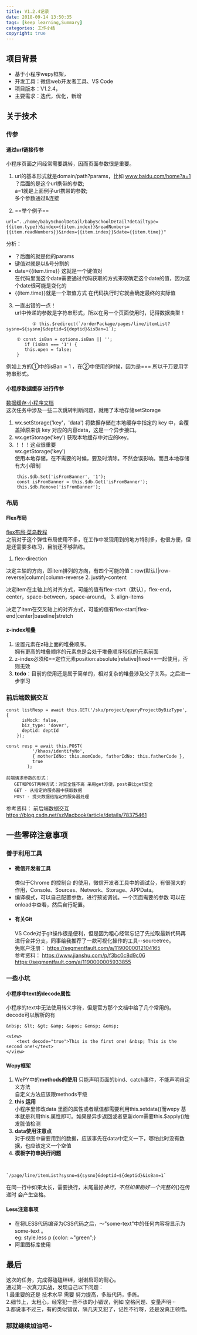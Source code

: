 ```yaml
---
title: V1.2.4记录
date: 2018-09-14 13:50:35
tags: [keep learning,Summary]
categories: 工作小结
copyright: true
---
```

## 项目背景
- 基于小程序wepy框架，
- 开发工具：微信web开发者工具、VS Code
- 项目版本：V1.2.4，
- 主要需求：迭代，优化，新增

## 关于技术
### 传参
#### 通过url链接传参
小程序页面之间经常需要跳转，因而页面参数很是重要。<br>
1. url的基本形式就是domain/path?params，比如   www.baidu.com/home?a=1   <br>
？后面的是这个url携带的参数;<br>       a=1就是上面例子url携带的参数;<br>
多个参数通过&连接
<!--   MORE  -->
2. ==举个例子==
```
url="../home/babySchoolDetail/babySchoolDetail?detailType={{item.type}}&index={{item.index}}&readNumbers={{item.readNumbers}}&index={{item.index}}&date={{item.time}}"
```
分析：
- ？后面的就是他的params
- 键值对就是以&号分割的
- date={{item.time}} 这就是一个键值对<br>
在代码里面这个date需要通过代码获取的方式来取确定这个date的值，因为这个date很可能是变化的
- {{item.time}}就是一个取值方式     在代码执行时它就会确定最终的实际值
 
3. 一直出错的一点！<br>
url中传递的参数是字符串形式，所以在另一个页面使用时，记得数据类型！

```
          ① this.$redirect(`/orderPackage/pages/line/itemList?sysno=${sysno}&deptid=${deptid}&isBan=1`);

```

```
    ② const isBan = options.isBan || '';
       if (isBan === '1') {
       this.open = false;
    }

```
例如上方的①中的isBan = 1 ，在②中使用的时候，因为是=== 所以千万要用字符串形式。

#### 小程序数据缓存 进行传参
[数据缓存·小程序文档](https://developers.weixin.qq.com/miniprogram/dev/api/data.html)
<br>这次任务中涉及一些二次跳转判断问题，就用了本地存储setStorage
1. wx.setStorage('key'，'data') 将数据存储在本地缓存中指定的 key 中，会覆盖掉原来该 key 对应的内容data，这是一个异步接口。
2. wx.getStorage('key') 获取本地缓存中对应的key。
3. ！！！这点很重要
<br>wx.getStorage('key')
<br>使用本地存储，在不需要的时候，要及时清除。不然会误影响。而且本地存储有大小限制

```
    this.$db.Set('isFromBanner', '1');
    const isFromBanner = this.$db.Get('isFromBanner');
    this.$db.Remove('isFromBanner');
```
### 布局
#### Flex布局
[flex布局·菜鸟教程](https://www.runoob.com/w3cnote/flex-grammar.html)
<br>之前对于这个弹性布局使用不多，在工作中发现用到的地方特别多，也很方便，但是还需要多练习，目前还不够熟练。
1. flex-direction

决定主轴的方向，即item排列的方向，有四个可能的值：row(默认)|row-reverse|column|column-reverse
2. justify-content

决定item在主轴上的对齐方式，可能的值有flex-start（默认），flex-end，center，space-between，space-around。
3. align-items

决定了item在交叉轴上的对齐方式，可能的值有flex-start|flex-end|center|baseline|stretch
#### z-index堆叠
1. 设置元素在z轴上面的堆叠顺序。<br>拥有更高的堆叠顺序的元素总是会处于堆叠顺序较低的元素前面
2. z-index必须和==定位元素position:absolute|relative|fixed==一起使用，否则无效
3.  **todo**：目前的使用还是属于简单的，相对复杂的堆叠涉及父子关系，之后进一步学习

### 前后端数据交互
    
```
const listResp = await this.GET('/sku/project/queryProjectByBizType', {
      isMock: false,
      biz_type: 'dover',
      deptid: deptId
    });
```

```
const resp = await this.POST(
          '/khaos/identifyNo',
          { motherIdNo: this.momCode, fatherIdNo: this.fatherCode },
          true
        );
```
    前端请求参数的形式：
       GET和POST两种方式：对安全性不高 采用get方便，post要比get安全
       GET - 从指定的服务器中获取数据
       POST - 提交数据给指定的服务器处理
参考资料：
前后端数据交互   https://blog.csdn.net/szMacbook/article/details/78375461

## 一些零碎注意事项
### 善于利用工具
- #### 微信开发者工具
    类似于Chrome 的控制台 的使用，微信开发者工具中的调试台，有很强大的作用，Console、Sources、Network、Storage、APPData。
- 编译模式，可以自己配置参数，进行预览调试。一个页面需要的参数 可以在onload中查看，然后自行配置。
- #### 有关Git
    VS Code对于git操作很是便利，但是因为粗心经常忘记了先拉取最新代码再进行合并分支，同事给我推荐了一款可视化操作的工具--sourcetree。
<br>免账户注册： https://segmentfault.com/a/1190000012104165
<br>参考资料：
https://www.jianshu.com/p/f3bc0c8d9c06
https://segmentfault.com/a/1190000005933855

### 一些小坑
#### 小程序中text的decode属性
小程序的text中无法使用转义字符，但是官方那个文档中给了几个常用的。
<br>decode可以解析的有 
```
&nbsp; &lt; &gt; &amp; &apos; &ensp; &emsp;
```
```
<view>
    <text decode="true">This is the first one! &nbsp; This is the second one!</text>
</view>
```
#### Wepy框架
1. WePY中的**methods的使用**
只能声明页面的bind、catch事件，不能声明自定义方法
<br>自定义方法应该跟methods平级
2. **this 运用**
<br>小程序里修改data 里面的属性或者赋值都需要利用this.setdata()而wepy 基本就是利用this.属性即可。如果是异步返回或者更新dom需要this.$apply()触发脏值检测
3. **data使用注意点**
<br>对于视图中需要用到的数据，应该事先在data中定义一下，哪怕此时没有数据，也应该定义一个空值
4. **模板字符串换行问题** 
<br>

```
`/page/line/itemList?sysno=${sysno}&deptid=${deptid}&isBan=1`
```
在同一行中如果太长，需要换行，末尾最好${
    换行
}，不然如果刚好一个完整的${}在传递时 会产生空格。

#### Less注意事项
- 在将LESS代码编译为CSS代码之后，〜"some-text"中的任何内容将显示为 some-text 。
<br>eg:
style.less
p {color: ~"green";}
- 阿里图标库使用

## 最后
这次的任务，完成得磕磕绊绊，谢谢启哥的耐心。
<br>通过第一次真刀实战，发现自己以下问题：
<br>1.最重要的还是 技术水平 需要 努力提高，多敲代码，多练。
<br>2.细节上，太粗心，经常犯一些不该的小错误，例如 空格问题、变量声明···
<br>3.都说事不过三，有的类似错误，隔几天又犯了，记性不行呀，还是没真正领悟。

### 那就继续加油吧~



